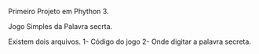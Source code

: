Primeiro Projeto em Phython 3.


Jogo Simples da Palavra secrta.


Existem dois arquivos.
1- Código do jogo
2- Onde digitar a palavra secreta.
